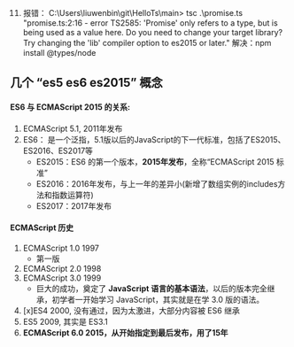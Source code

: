  11. 报错：
 C:\Users\liuwenbin\git\HelloTs\main> tsc .\promise.ts
"promise.ts:2:16 - error TS2585: 'Promise' only refers to a type, but is being used as a value here. Do you need to change your target library? Try changing the 'lib' compiler option to es2015 or later."
解决：npm install @types/node

## 几个 “es5 es6 es2015” 概念

#### ES6 与 ECMAScript 2015 的关系:
1. ECMAScript 5.1, 2011年发布
2. ES6： 是一个泛指，5.1版以后的JavaScript的下一代标准，包括了ES2015、ES2016、ES2017等
    - ES2015：ES6 的第一个版本，**2015年发布**，全称“ECMAScript 2015 标准”
    - ES2016：2016年发布，与上一年的差异小(新增了数组实例的includes方法和指数运算符)
    - ES2017：2017年发布

#### ECMAScript 历史
1. ECMAScript 1.0 1997 
    - 第一版
2. ECMAScript 2.0 1998
3. ECMAScript 3.0 1999 
    - 巨大的成功，奠定了 **JavaScript 语言的基本语法**，以后的版本完全继承，初学者一开始学习 JavaScript，其实就是在学 3.0 版的语法。
4. [x]ES4 2000, 没有通过，因为太激进，大部分内容被 ES6 继承
5. ES5 2009, 其实是 ES3.1
6. **ECMAScript 6.0 2015，从开始指定到最后发布，用了15年**

